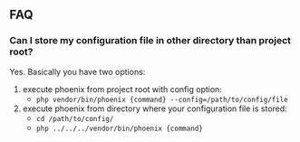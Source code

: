 ## FAQ

### Can I store my configuration file in other directory than project root?
Yes. Basically you have two options:
1. execute phoenix from project root with config option:
    - `php vendor/bin/phoenix {command} --config=/path/to/config/file`
2. execute phoenix from directory where your configuration file is stored:
    - `cd /path/to/config/`
    - `php ../../../vendor/bin/phoenix {command}`
